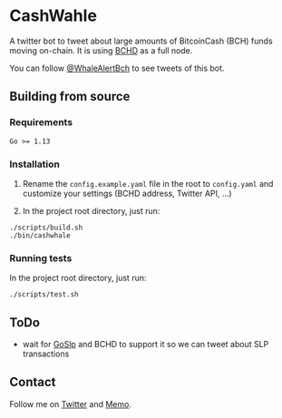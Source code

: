 # CashWahle
A twitter bot to tweet about large amounts of BitcoinCash (BCH) funds
moving on-chain. It is using [BCHD](https://github.com/gcash/bchd) as a full node.

You can follow [@WhaleAlertBch](https://twitter.com/WhaleAlertBch) to see tweets of this bot.

## Building from source

### Requirements
```
Go >= 1.13
```

### Installation
1. Rename the `config.example.yaml` file in the root to `config.yaml` and
customize your settings (BCHD address, Twitter API, ...)

2. In the project root directory, just run:
```
./scripts/build.sh
./bin/cashwhale
```

### Running tests
In the project root directory, just run:
```
./scripts/test.sh
```

## ToDo
- wait for [GoSlp](https://github.com/simpleledgerinc/GoSlp) and BCHD to support it so we can
tweet about SLP transactions

## Contact
Follow me on [Twitter](https://twitter.com/ekliptor) and [Memo](https://memo.cash/profile/1JFKA1CabVyX98qPRAUQBL9NhoTnXZr5Zm).